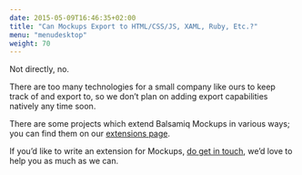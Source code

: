 ```yaml
---
date: 2015-05-09T16:46:35+02:00
title: "Can Mockups Export to HTML/CSS/JS, XAML, Ruby, Etc.?"
menu: "menudesktop"
weight: 70
---
```

Not directly, no.

There are too many technologies for a small company like ours to keep track of and export to, so we don’t plan on adding export capabilities natively any time soon.

There are some projects which extend Balsamiq Mockups in various ways; you can find them on our [extensions page](/resources/extensions/).

If you’d like to write an extension for Mockups, [do get in touch](mailto:peldi@balsamiq.com), we’d love to help you as much as we can.
